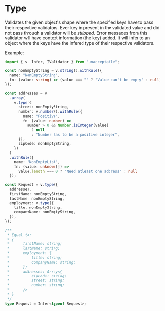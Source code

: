 # Type

Validates the given object's shape where the specified keys have to pass their
respective validators. Ever key in present in the validated value and did not
pass through a validator will be _stripped_. Error messages from this validator
will have context information (the key) added. It will infer to an object where
the keys have the infered type of their respective validators.

Example:

```ts
import { v, Infer, IValidator } from "unacceptable";

const nonEmptyString = v.string().withRule({
  name: "NonEmptyString",
  fn: (value: string) => (value === "" ? "Value can't be empty" : null),
});

const addresses = v
  .array(
    v.type({
      street: nonEmptyString,
      number: v.number().withRule({
        name: "Positive",
        fn: (value: number) =>
          number > 0 && Number.isInteger(value)
            ? null
            : "Number has to be a positive integer",
      }),
      zipCode: nonEmptyString,
    })
  )
  .withRule({
    name: "NonEmptyList",
    fn: (value: unknown[]) =>
      value.length === 0 ? "Need atleast one address" : null,
  });

const Request = v.type({
  addresses,
  firstName: nonEmptyString,
  lastName: nonEmptyString,
  employment: v.type({
    title: nonEmptyString,
    companyName: nonEmptyString,
  }),
});

/**
 * Equal to:
 * {
 *      firstName: string;
 *      lastName: string;
 *      employment: {
 *          title: string;
 *          companyName: string;
 *      };
 *      addresses: Array<{
 *          zipCode: string;
 *          street: string;
 *          number: string;
 *      }>
 * }
 */
type Request = Infer<typeof Request>;
```
